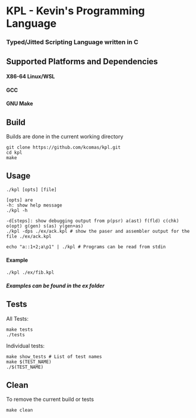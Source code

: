 # KPL - Kevin's Programming Language

### Typed/Jitted Scripting Language written in C

## Supported Platforms and Dependencies

#### X86-64 Linux/WSL

#### GCC

#### GNU Make

## Build

Builds are done in the current working directory

```
git clone https://github.com/kcomas/kpl.git
cd kpl
make
```

## Usage

```
./kpl [opts] [file]

[opts] are
-h: show help message
./kpl -h

-d[steps]: show debugging output from p(psr) a(ast) f(fld) c(chk) o(opt) g(gen) s(as) y(gen+as)
./kpl -dps ./ex/ack.kpl # show the paser and assembler output for the file ./ex/ack.kpl

echo "a::1+2;a\p1" | ./kpl # Programs can be read from stdin
```

#### Example

```
./kpl ./ex/fib.kpl
```

##### Examples can be found in the ex folder

## Tests

All Tests:

```
make tests
./tests
```

Individual tests:

```
make show_tests # List of test names
make $(TEST_NAME)
./$(TEST_NAME)
```

## Clean

To remove the current build or tests

```
make clean
```
